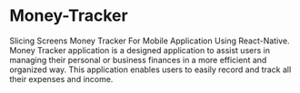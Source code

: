 # Money-Tracker
Slicing Screens Money Tracker For Mobile Application Using React-Native. Money Tracker application is a designed application to assist users in managing their personal or business finances in a more efficient and organized way. This application enables users to easily record and track all their expenses and income.
